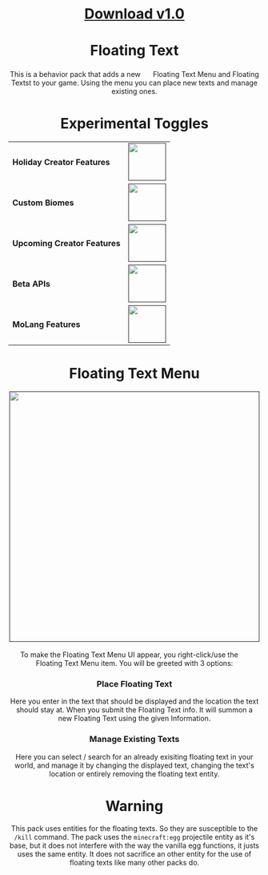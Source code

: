 <div align=center>

# [Download v1.0](https://www.mediafire.com/file/opmh2huh0wz6hdb/Floating_Text_v1.0.mcpack/file#)
# Floating Text
  This is a behavior pack that adds a new [<img src="https://user-images.githubusercontent.com/115075789/209588387-66c68c72-7a84-44d1-a552-9026d7054aa7.png" width="17">]() Floating Text Menu and Floating Textst to your game. Using the menu you can place new texts and manage existing ones.

# Experimental Toggles
  | | |
  | :--- | :---: |
  | **Holiday Creator Features** | [<img src="https://user-images.githubusercontent.com/115075789/207722874-c9c3b1d5-8ee3-428f-95a9-564a5bd21361.png" width="75">]() |
  | **Custom Biomes** | [<img src="https://user-images.githubusercontent.com/115075789/207723014-b09cdef4-b687-42e0-a371-6632e93f5458.png" width="75">]() |
  | **Upcoming Creator Features** | [<img src="https://user-images.githubusercontent.com/115075789/207723014-b09cdef4-b687-42e0-a371-6632e93f5458.png" width="75">]() |
  | **Beta APIs** | [<img src="https://user-images.githubusercontent.com/115075789/207722874-c9c3b1d5-8ee3-428f-95a9-564a5bd21361.png" width="75">]() |
  | **MoLang Features** | [<img src="https://user-images.githubusercontent.com/115075789/207723014-b09cdef4-b687-42e0-a371-6632e93f5458.png" width="75">]() |

# Floating Text Menu
  [<img src="https://user-images.githubusercontent.com/115075789/209587967-a565d8a3-4ca3-4efe-9b07-d43097810d55.png" width="500">]()

  To make the Floating Text Menu UI appear, you right-click/use the [<img src="https://user-images.githubusercontent.com/115075789/209588387-66c68c72-7a84-44d1-a552-9026d7054aa7.png" width="17">]() Floating Text Menu item. You will be greeted with 3 options:

### Place Floating Text
  Here you enter in the text that should be displayed and the location the text should stay at. When you submit the Floating Text info. It will summon a new Floating Text using the given Information.

### Manage Existing Texts
  Here you can select / search for an already exisiting floating text in your world, and manage it by changing the displayed text, changing the text's location or entirely removing the floating text entity.

# Warning
  This pack uses entities for the floating texts. So they are susceptible to the ``/kill`` command. The pack uses the ``minecraft:egg`` projectile entity as it's base, but it does not interfere with the way the vanilla egg functions, it justs uses the same entity. It does not sacrifice an other entity for the use of floating texts like many other packs do.

</div align>
